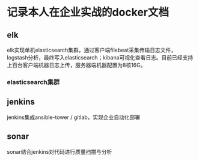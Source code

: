# 记录本人在企业实战的docker文档
## elk
elk实现单机elasticsearch集群，通过客户端filebeat采集传输日志文件，logstash分析，最终写入elasticsearch；kibana可视化查看日志。目前已经支持上百台客户端机器日志上传，服务器端机器配置为8核16G。

### elasticsearch集群

### 

## jenkins
jenkins集成ansible-tower / gitlab，实现企业自动化部署

## sonar
sonar结合jenkins对代码进行质量扫描与分析
